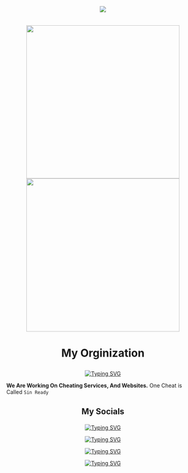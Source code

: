 <p align="center">
  <img src="https://komarev.com/ghpvc/?username=Tarun-Kamboj&style=flat-square&color=B400F7">
  <br><br><br>
  <a href="https://github.com/ciner-services">
    <img width="400" src="https://readme-typing-svg.herokuapp.com/?font=Righteous&color=F7C814&size=60&center=true&vCenter=true&width=450&height=100&lines=Hello+My;I+Am+a+HTML..;And+JavaScript;We+Can+Be;I+am+in+a;Named...;">
    <img width="400" src="https://readme-typing-svg.herokuapp.com/?font=Righteous&color=F7C814&size=60&center=true&vCenter=true&width=450&height=100&lines=name+is+Rupic;Developer;Web+Developer.;In+Touch+%F0%9F%98%84;Organization;Sinner+Services">
  </a>







# <p align="center"> My Orginization
<p align="center">
<a href="https://git.io/typing-svg"><img src="https://readme-typing-svg.demolab.com?font=Righteous&size=55&duration=1000&pause=800&color=B400F7&center=true&random=false&width=500&height=80&lines=Sinner+Services" alt="Typing SVG" /></a>

**We Are Working On Cheating Services, And Websites.**
One Cheat is Called `Sin Ready`

## <p align="center"> My Socials

<center>

<p align="center">
<a href="https://discordapp.com/users/1187442423438250078">
<img src="https://readme-typing-svg.demolab.com?font=Righteous&size=55&duration=2000&pause=800&color=B400F7&center=true&random=false&width=500&height=80&lines=Discord" alt="Typing SVG" /></a>


<p align="center">
<a href="https://tiktok.com/@rupic.lmao">
<img src="https://readme-typing-svg.demolab.com?font=Righteous&size=55&duration=2000&pause=800&color=1FA4F7&center=true&random=false&width=500&height=80&lines=TikTok" alt="Typing SVG" /></a>


<p align="center">
<a href="rupic@niggasin.me">
<img src="https://readme-typing-svg.demolab.com?font=Righteous&size=55&duration=2000&pause=800&color=D725F7&center=true&random=false&width=500&height=80&lines=Rupic%40niggasin.me" alt="Typing SVG" /></a>


<p align="center">
<a href="https://Terrorist.bio/rupic">
<img src="https://readme-typing-svg.demolab.com?font=Righteous&size=55&duration=2000&pause=800&color=F70000&center=true&random=false&width=500&height=80&lines=Terrorist.BIO" alt="Typing SVG" /></a>

</center>
